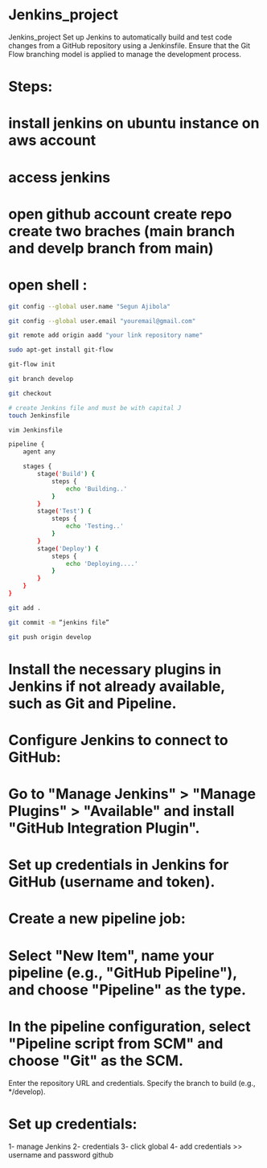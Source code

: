 # Jenkins_project
Jenkins_project
Set up Jenkins to automatically build and test code changes from a GitHub repository using a Jenkinsfile. Ensure that the Git Flow branching model is applied to manage the development process.
# Steps:
# install jenkins on ubuntu instance on aws account
# access jenkins 
# open github account create repo create two braches (main branch and develp branch from main)
# open shell :
```bash
git config --global user.name "Segun Ajibola"
```
```bash
git config --global user.email "youremail@gmail.com"
```
```bash
git remote add origin aadd "your link repository name"
```
```bash
sudo apt-get install git-flow
```
```bash
git-flow init
```
```bash
git branch develop
```
```bash
git checkout
```
```bash
# create Jenkins file and must be with capital J
touch Jenkinsfile
```
```bash
vim Jenkinsfile
```
```bash
pipeline {
    agent any

    stages {
        stage('Build') {
            steps {
                echo 'Building..'
            }
        }
        stage('Test') {
            steps {
                echo 'Testing..'
            }
        }
        stage('Deploy') {
            steps {
                echo 'Deploying....'
            }
        }
    }
}
```
```bash
git add .
```
```bash
git commit -m “jenkins file”
```
```bash
git push origin develop
```
# Install the necessary plugins in Jenkins if not already available, such as Git and Pipeline.
# Configure Jenkins to connect to GitHub:
# Go to "Manage Jenkins" > "Manage Plugins" > "Available" and install "GitHub Integration Plugin".
# Set up credentials in Jenkins for GitHub (username and token).
# Create a new pipeline job:
# Select "New Item", name your pipeline (e.g., "GitHub Pipeline"), and choose "Pipeline" as the type.
# In the pipeline configuration, select "Pipeline script from SCM" and choose "Git" as the SCM.
Enter the repository URL and credentials.
Specify the branch to build (e.g., */develop).
# Set up credentials:
1- manage Jenkins 
2- credentials 
3- click global 
4- add credentials >> username and password github
